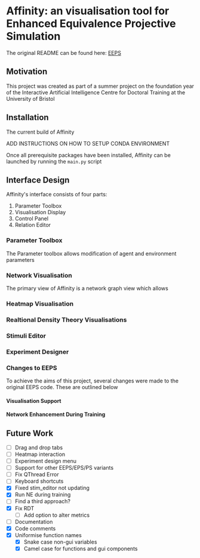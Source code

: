 # Affinity: an visualisation tool for Enhanced Equivalence Projective Simulation

The original README can be found here: [EEPS](https://github.com/Asieh-A-Mofrad/Enhanced-Equivalence-Projective-Simulation)

## Motivation

This project was created as part of a summer project on the foundation year of the Interactive Artificial Intelligence Centre for Doctoral Training at the University of Bristol

## Installation

The current build of Affinity

ADD INSTRUCTIONS ON HOW TO SETUP CONDA ENVIRONMENT

Once all prerequisite packages have been installed, Affinity can be launched by running the `main.py` script

## Interface Design

Affinity's interface consists of four parts:

1. Parameter Toolbox
2. Visualisation Display
3. Control Panel
4. Relation Editor

### Parameter Toolbox

The Parameter toolbox allows modification of agent and environment parameters

### Network Visualisation

The primary view of Affinity is a network graph view which allows 

### Heatmap Visualisation

### Realtional Density Theory Visualisations

### Stimuli Editor

### Experiment Designer

### Changes to EEPS

To achieve the aims of this project, several changes were made to the original EEPS code. These are outlined below

#### Visualisation Support

#### Network Enhancement During Training

## Future Work

- [ ] Drag and drop tabs
- [ ] Heatmap interaction
- [ ] Experiment design menu
- [ ] Support for other EEPS/EPS/PS variants
- [ ] Fix QThread Error
- [ ] Keyboard shortcuts
- [x] Fixed stim_editor not updating
- [x] Run NE during training
- [ ] Find a third approach?
- [x] Fix RDT
  - [ ] Add option to alter metrics
- [ ] Documentation
- [x] Code comments
- [x] Uniformise function names
  - [x] Snake case non-gui variables
  - [x] Camel case for functions and gui components
